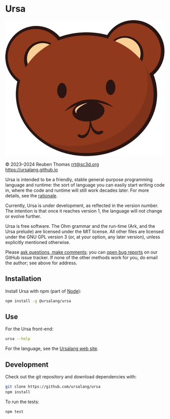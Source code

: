 # Ursa

![logo](mascot/ursula.svg)

© 2023–2024 Reuben Thomas <rrt@sc3d.org>  
https://ursalang.github.io

Ursa is intended to be a friendly, stable general-purpose programming
language and runtime: the sort of language you can easily start writing code
in, where the code and runtime will still work decades later. For more
details, see the [rationale](https://ursalang.github.io/rationale.html).

Currently, Ursa is under development, as reflected in the version number.
The intention is that once it reaches version 1, the language will not
change or evolve further.

Ursa is free software. The Ohm grammar and the run-time (Ark, and the Ursa
prelude) are licensed under the MIT license. All other files are licensed
under the GNU GPL version 3 (or, at your option, any later version), unless
explicitly mentioned otherwise.

Please [ask questions, make comments](https://ursalang.github.io/discussions.html);
you can [open bug reports](https://github.com/ursalang/ursa/issues) on our
GitHub issue tracker. If none of the other methods work for you, do email
the author; see above for address.

## Installation

Install Ursa with npm (part of [Node](https://nodejs.org/)):

```sh
npm install -g @ursalang/ursa
```

## Use

For the Ursa front-end:

```sh
ursa --help
```

For the language, see the [Ursalang web site](https://ursalang.github.io).

## Development

Check out the git repository and download dependencies with:

```sh
git clone https://github.com/ursalang/ursa
npm install
```

To run the tests:

```sh
npm test
```
